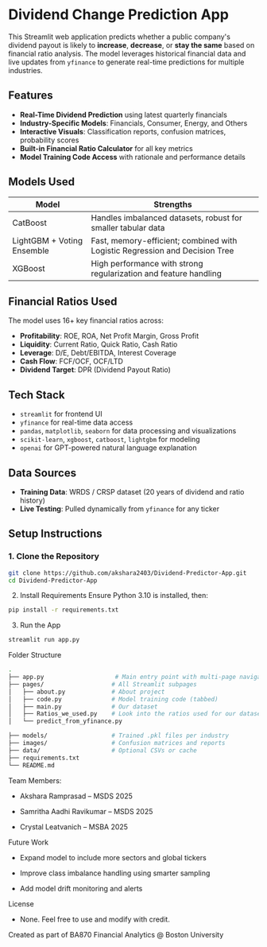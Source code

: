 # Dividend Change Prediction App

This Streamlit web application predicts whether a public company's dividend payout is likely to **increase**, **decrease**, or **stay the same** based on financial ratio analysis. The model leverages historical financial data and live updates from `yfinance` to generate real-time predictions for multiple industries.


## Features

- **Real-Time Dividend Prediction** using latest quarterly financials
- **Industry-Specific Models**: Financials, Consumer, Energy, and Others
- **Interactive Visuals**: Classification reports, confusion matrices, probability scores
- **Built-in Financial Ratio Calculator** for all key metrics
- **Model Training Code Access** with rationale and performance details


## Models Used

| Model    | Strengths |
|----------|-----------|
| CatBoost | Handles imbalanced datasets, robust for smaller tabular data |
| LightGBM + Voting Ensemble | Fast, memory-efficient; combined with Logistic Regression and Decision Tree |
| XGBoost  | High performance with strong regularization and feature handling |


## Financial Ratios Used

The model uses 16+ key financial ratios across:

- **Profitability**: ROE, ROA, Net Profit Margin, Gross Profit
- **Liquidity**: Current Ratio, Quick Ratio, Cash Ratio
- **Leverage**: D/E, Debt/EBITDA, Interest Coverage
- **Cash Flow**: FCF/OCF, OCF/LTD
- **Dividend Target**: DPR (Dividend Payout Ratio)


## Tech Stack

- `streamlit` for frontend UI
- `yfinance` for real-time data access
- `pandas`, `matplotlib`, `seaborn` for data processing and visualizations
- `scikit-learn`, `xgboost`, `catboost`, `lightgbm` for modeling
- `openai` for GPT-powered natural language explanation


## Data Sources

- **Training Data**: WRDS / CRSP dataset (20 years of dividend and ratio history)
- **Live Testing**: Pulled dynamically from `yfinance` for any ticker


## Setup Instructions

### 1. Clone the Repository

```bash
git clone https://github.com/akshara2403/Dividend-Predictor-App.git
cd Dividend-Predictor-App
```

2. Install Requirements
Ensure Python 3.10 is installed, then:

```bash 
pip install -r requirements.txt
```
3. Run the App
```bash
streamlit run app.py
```



Folder Structure
```bash
.
├── app.py                    # Main entry point with multi-page navigation
├── pages/                   # All Streamlit subpages
│   ├── about.py             # About project
│   ├── code.py              # Model training code (tabbed)
│   ├── main.py              # Our dataset
│   ├── Ratios_we_used.py    # Look into the ratios used for our dataset
│   └── predict_from_yfinance.py

├── models/                  # Trained .pkl files per industry
├── images/                  # Confusion matrices and reports
├── data/                    # Optional CSVs or cache
├── requirements.txt
└── README.md
```
Team Members:

- Akshara Ramprasad – MSDS 2025

- Samritha Aadhi Ravikumar – MSDS 2025

- Crystal Leatvanich – MSBA 2025

Future Work

- Expand model to include more sectors and global tickers

- Improve class imbalance handling using smarter sampling

- Add model drift monitoring and alerts

License

- None. Feel free to use and modify with credit.

Created as part of BA870 Financial Analytics @ Boston University
